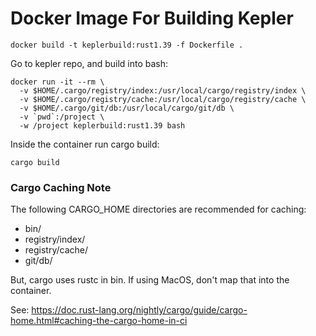 # Docker Image For Building Kepler

```
docker build -t keplerbuild:rust1.39 -f Dockerfile .
```

Go to kepler repo, and build into bash:

```
docker run -it --rm \
  -v $HOME/.cargo/registry/index:/usr/local/cargo/registry/index \
  -v $HOME/.cargo/registry/cache:/usr/local/cargo/registry/cache \
  -v $HOME/.cargo/git/db:/usr/local/cargo/git/db \
  -v `pwd`:/project \
  -w /project keplerbuild:rust1.39 bash
```

Inside the container run cargo build:

```
cargo build
```

### Cargo Caching Note

The following CARGO_HOME directories are recommended for caching:

- bin/
- registry/index/
- registry/cache/
- git/db/

But, cargo uses rustc in bin. If using MacOS, don't map that into the container.

See: https://doc.rust-lang.org/nightly/cargo/guide/cargo-home.html#caching-the-cargo-home-in-ci
